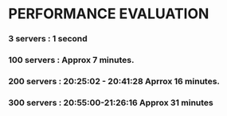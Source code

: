 # PERFORMANCE EVALUATION

### 3 servers : 1 second
### 100 servers : Approx 7 minutes.
### 200 servers : 20:25:02 - 20:41:28 Aprrox 16 minutes.
### 300 servers : 20:55:00-21:26:16 Approx 31 minutes